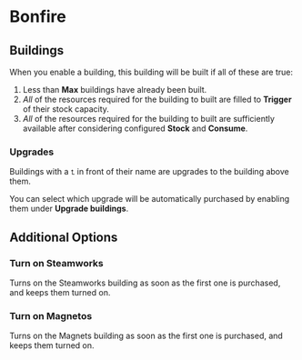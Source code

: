 # Bonfire

## Buildings

When you enable a building, this building will be built if all of these are true:

1. Less than **Max** buildings have already been built.
1. _All_ of the resources required for the building to built are filled to **Trigger** of their stock capacity.
1. _All_ of the resources required for the building to built are sufficiently available after considering configured **Stock** and **Consume**.

### Upgrades

Buildings with a `⮤` in front of their name are upgrades to the building above them.

You can select which upgrade will be automatically purchased by enabling them under **Upgrade buildings**.

## Additional Options

### Turn on Steamworks

Turns on the Steamworks building as soon as the first one is purchased, and keeps them turned on.

### Turn on Magnetos

Turns on the Magnets building as soon as the first one is purchased, and keeps them turned on.
